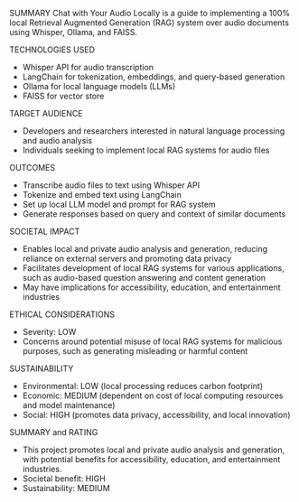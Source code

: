 SUMMARY
Chat with Your Audio Locally is a guide to implementing a 100% local Retrieval Augmented Generation (RAG) system over audio documents using Whisper, Ollama, and FAISS.

TECHNOLOGIES USED
- Whisper API for audio transcription
- LangChain for tokenization, embeddings, and query-based generation
- Ollama for local language models (LLMs)
- FAISS for vector store

TARGET AUDIENCE
- Developers and researchers interested in natural language processing and audio analysis
- Individuals seeking to implement local RAG systems for audio files

OUTCOMES
- Transcribe audio files to text using Whisper API
- Tokenize and embed text using LangChain
- Set up local LLM model and prompt for RAG system
- Generate responses based on query and context of similar documents

SOCIETAL IMPACT
- Enables local and private audio analysis and generation, reducing reliance on external servers and promoting data privacy
- Facilitates development of local RAG systems for various applications, such as audio-based question answering and content generation
- May have implications for accessibility, education, and entertainment industries

ETHICAL CONSIDERATIONS
- Severity: LOW
- Concerns around potential misuse of local RAG systems for malicious purposes, such as generating misleading or harmful content

SUSTAINABILITY
- Environmental: LOW (local processing reduces carbon footprint)
- Economic: MEDIUM (dependent on cost of local computing resources and model maintenance)
- Social: HIGH (promotes data privacy, accessibility, and local innovation)

SUMMARY and RATING
- This project promotes local and private audio analysis and generation, with potential benefits for accessibility, education, and entertainment industries.
- Societal benefit: HIGH
- Sustainability: MEDIUM

